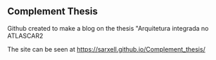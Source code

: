 ## Complement Thesis

Github created to make a blog on the thesis "Arquitetura integrada no ATLASCAR2

The site can be seen at https://sarxell.github.io/Complement_thesis/
